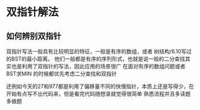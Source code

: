 # 双指针解法

## 如何辨别双指针

双指针写法一般具有比较明显的特征，一般是有序的数组，或者 树结构/6.10写过的BST的最小距离。
他们一般都是有序的序列形式，也就是说一般的二分查找其实也是利用了双指针的写法，因此应用的场景很广
在面对有序的数组问题或者BST求MIN 的时候都优先考虑二分查找和双指针

还例如今天的27和977都是利用了偏移量不同的快慢指针，本质上还是写得少，在开始有点写不出代码来，但是看完代码随想录就觉得很简单
熟悉流程并且多读题多做题
